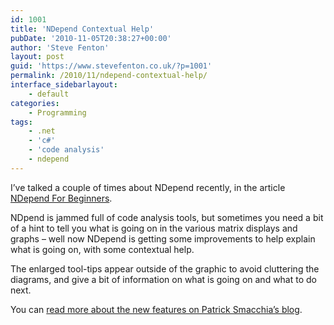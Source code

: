 ```yaml
---
id: 1001
title: 'NDepend Contextual Help'
pubDate: '2010-11-05T20:38:27+00:00'
author: 'Steve Fenton'
layout: post
guid: 'https://www.stevefenton.co.uk/?p=1001'
permalink: /2010/11/ndepend-contextual-help/
interface_sidebarlayout:
    - default
categories:
    - Programming
tags:
    - .net
    - 'c#'
    - 'code analysis'
    - ndepend
---
```


I’ve talked a couple of times about NDepend recently, in the article [NDepend For Beginners](https://www.stevefenton.co.uk/2010/10/NDepend-For-Beginners/).

NDpend is jammed full of code analysis tools, but sometimes you need a bit of a hint to tell you what is going on in the various matrix displays and graphs – well now NDepend is getting some improvements to help explain what is going on, with some contextual help.

The enlarged tool-tips appear outside of the graphic to avoid cluttering the diagrams, and give a bit of information on what is going on and what to do next.

You can [read more about the new features on Patrick Smacchia’s blog](http://codebetter.com/patricksmacchia/2010/10/11/software-learnability-increased-with-context-sensitive-help/).